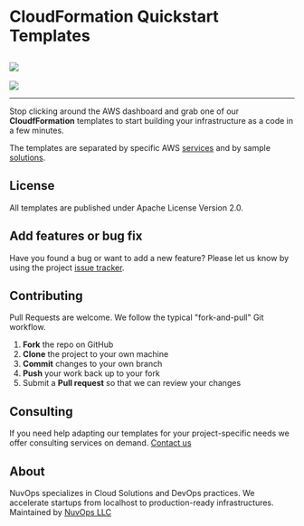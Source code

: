 # CloudFormation Quickstart Templates

![](https://www.nuvops.com/img/NuvOps-github.png)
---

![](https://github.com/NuvOps/cloudformation-quickstart/workflows/CloudFormation%20Linter/badge.svg)

---

Stop clicking around the AWS dashboard and grab one of our **CloudfFormation** templates to start building your infrastructure as a code in a few minutes.

The templates are separated by specific AWS [services](https://github.com/NuvOps/cloudformation-quickstart/tree/master/services) and by sample [solutions](https://github.com/NuvOps/cloudformation-quickstart/tree/master/solutions).

## License
All templates are published under Apache License Version 2.0.


## Add features or bug fix
Have you found a bug or want to add a new feature? Please let us know by using the project [issue tracker](https://github.com/NuvOps/cloudformation-quickstart/issues).

## Contributing
Pull Requests are welcome. We follow the typical "fork-and-pull" Git workflow.

 1. **Fork** the repo on GitHub
 2. **Clone** the project to your own machine
 3. **Commit** changes to your own branch
 4. **Push** your work back up to your fork
 5. Submit a **Pull request** so that we can review your changes

##  Consulting
If you need help adapting our templates for your project-specific needs we offer consulting services on demand. [Contact us](mailto:hi@nuvops.com)

## About
NuvOps specializes in Cloud Solutions and DevOps practices.
We accelerate startups from localhost to production-ready infrastructures.
Maintained by  [NuvOps LLC](https://www.nuvops.com)

